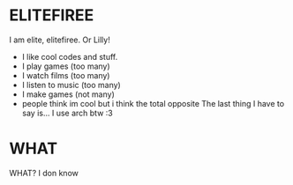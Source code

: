 # ELITEFIREE
I am elite, elitefiree. Or Lilly!
+ I like cool codes and stuff. 
+ I play games (too many)
+ I watch films (too many)
+ I listen to music (too many)
+ I make games (not many)
+ people think im cool but i think the total opposite
The last thing I have to say is... I use arch btw :3 

# WHAT
WHAT?
I don know
